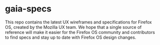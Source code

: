gaia-specs
==========

This repo contains the latest UX wireframes and specifications for Firefox OS, created by the Mozilla UX team. We hope that a single source of reference will make it easier for the Firefox OS community and contributors to find specs and stay up to date with Firefox OS design changes.

